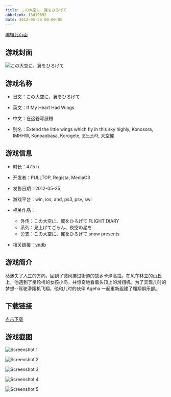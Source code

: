 ```yaml
---
title: この大空に、翼をひろげて
abbrlink: 13d19092
date: 2012-05-25 00:00:00
---
```

[编辑此页面](https://github.com/ACG-3/ADV3-source/blob/main/source/_posts/games/%E3%81%93%E3%81%AE%E5%A4%A7%E7%A9%BA%E3%81%AB%E3%80%81%E7%BF%BC%E3%82%92%E3%81%B2%E3%82%8D%E3%81%92%E3%81%A6%20FLIGHT%20DIARY.md)

## 游戏封面

![この大空に、翼をひろげて](https%3A//pan.timero.xyz/onedrive/img_lib_001/%E3%81%93%E3%81%AE%E5%A4%A7%E7%A9%BA%E3%81%AB%E3%80%81%E7%BF%BC%E3%82%92%E3%81%B2%E3%82%8D%E3%81%92%E3%81%A6%20FLIGHT%20DIARY_cover.avif)


## 游戏名称

- 日文：この大空に、翼をひろげて
- 英文：If My Heart Had Wings
- 中文：在这苍穹展翅

- 别名：Extend the little wings which fly in this sky highly, Konosora, IMHHW, Konoaobasa, Korogete, 코노소라, 大空翼


## 游戏信息

- 时长：47.5 h
- 开发者：PULLTOP, Regista, MediaC3
- 发售日期：2012-05-25
- 游戏平台：win, ios, and, ps3, psv, swi
- 相关作品：
   - 外传：この大空に、翼をひろげて FLIGHT DIARY
   - 系列：見上げてごらん、夜空の星を
   - 旁支：この大空に、翼をひろげて snow presents

- 相关链接：[vndb](https://vndb.org/v9093)


## 游戏简介

葵迷失了人生的方向，回到了微风拂过街道的故乡卡泽高拉。在风车林立的山丘上，他遇到了坐轮椅的女孩小鸟，并惊奇地看着头顶上的滑翔机。为了实现儿时的梦想--驾驶滑翔机飞翔，他和儿时的伙伴 Ageha 一起重新组建了翱翔俱乐部。




## 下载链接

[点击下载](https://pan.timero.xyz/onedrive/adv_lib_001/%E3%81%93%E3%81%AE%E5%A4%A7%E7%A9%BA%E3%81%AB%E3%80%81%E7%BF%BC%E3%82%92%E3%81%B2%E3%82%8D%E3%81%92%E3%81%A6%20FLIGHT%20DIARY)


## 游戏截图


![Screenshot 1](https%3A//pan.timero.xyz/onedrive/img_lib_001/%E3%81%93%E3%81%AE%E5%A4%A7%E7%A9%BA%E3%81%AB%E3%80%81%E7%BF%BC%E3%82%92%E3%81%B2%E3%82%8D%E3%81%92%E3%81%A6%20FLIGHT%20DIARY_Screenshot_1.avif)

![Screenshot 2](https%3A//pan.timero.xyz/onedrive/img_lib_001/%E3%81%93%E3%81%AE%E5%A4%A7%E7%A9%BA%E3%81%AB%E3%80%81%E7%BF%BC%E3%82%92%E3%81%B2%E3%82%8D%E3%81%92%E3%81%A6%20FLIGHT%20DIARY_Screenshot_2.avif)

![Screenshot 3](https%3A//pan.timero.xyz/onedrive/img_lib_001/%E3%81%93%E3%81%AE%E5%A4%A7%E7%A9%BA%E3%81%AB%E3%80%81%E7%BF%BC%E3%82%92%E3%81%B2%E3%82%8D%E3%81%92%E3%81%A6%20FLIGHT%20DIARY_Screenshot_3.avif)

![Screenshot 4](https%3A//pan.timero.xyz/onedrive/img_lib_001/%E3%81%93%E3%81%AE%E5%A4%A7%E7%A9%BA%E3%81%AB%E3%80%81%E7%BF%BC%E3%82%92%E3%81%B2%E3%82%8D%E3%81%92%E3%81%A6%20FLIGHT%20DIARY_Screenshot_4.avif)

![Screenshot 5](https%3A//pan.timero.xyz/onedrive/img_lib_001/%E3%81%93%E3%81%AE%E5%A4%A7%E7%A9%BA%E3%81%AB%E3%80%81%E7%BF%BC%E3%82%92%E3%81%B2%E3%82%8D%E3%81%92%E3%81%A6%20FLIGHT%20DIARY_Screenshot_5.avif)

